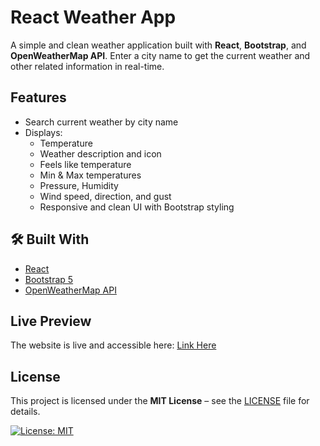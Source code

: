 # React Weather App

A simple and clean weather application built with **React**, **Bootstrap**, and **OpenWeatherMap API**. Enter a city name to get the current weather and other related information in real-time.

## Features

- Search current weather by city name
- Displays:
  - Temperature
  - Weather description and icon
  - Feels like temperature
  - Min & Max temperatures
  - Pressure, Humidity
  - Wind speed, direction, and gust
  - Responsive and clean UI with Bootstrap styling

## 🛠️ Built With

- [React](https://reactjs.org/)
- [Bootstrap 5](https://getbootstrap.com/)
- [OpenWeatherMap API](https://openweathermap.org/current)

## Live Preview

The website is live and accessible here:
[Link Here](#)

## License

This project is licensed under the **MIT License** – see the [LICENSE](LICENSE) file for details.  

[![License: MIT](https://img.shields.io/badge/License-MIT-yellow.svg)](https://opensource.org/licenses/MIT)